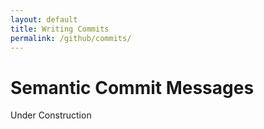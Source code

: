 ```yaml
---
layout: default
title: Writing Commits
permalink: /github/commits/
---
```


# Semantic Commit Messages

Under Construction
